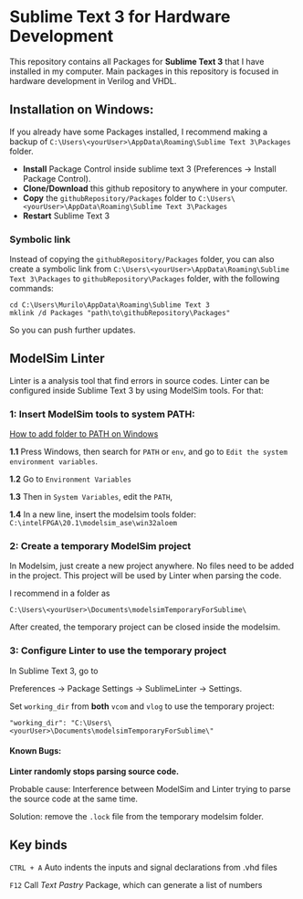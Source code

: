 # Sublime Text 3 for Hardware Development

This repository contains all Packages for **Sublime Text 3**  that I have installed in my computer. Main packages in this repository is focused in hardware development in Verilog and VHDL.

## Installation on Windows:

If you already have some Packages installed, I recommend making a backup of `C:\Users\<yourUser>\AppData\Roaming\Sublime Text 3\Packages` folder.

- **Install** Package Control inside sublime text 3 (Preferences -> Install Package Control).
- **Clone/Download** this github repository to anywhere in your computer.
- **Copy** the `githubRepository/Packages` folder to `C:\Users\<yourUser>\AppData\Roaming\Sublime Text 3\Packages`
- **Restart** Sublime Text 3

### Symbolic link

Instead of copying the `githubRepository/Packages` folder, you can also create a symbolic link from `C:\Users\<yourUser>\AppData\Roaming\Sublime Text 3\Packages` to `githubRepository\Packages` folder, with the following commands:

    cd C:\Users\Murilo\AppData\Roaming\Sublime Text 3
    mklink /d Packages "path\to\githubRepository\Packages"

So you can push further updates.

## ModelSim Linter

Linter is a analysis tool that find errors in source codes. Linter can be configured inside Sublime Text 3 by using ModelSim tools. For that:

### 1: Insert ModelSim tools to system PATH:

[How to add folder to PATH on Windows](https://www.architectryan.com/2018/03/17/add-to-the-path-on-windows-10/)

**1.1** Press Windows, then search for `PATH` or `env`, and go to `Edit the system environment variables`. 

**1.2** Go to `Environment Variables`

**1.3** Then in `System Variables`, edit the `PATH`,

**1.4** In a new line, insert the modelsim tools folder: `C:\intelFPGA\20.1\modelsim_ase\win32aloem`

### 2: Create a temporary ModelSim project

In Modelsim, just create a new project anywhere. No files need to be added in the project. This project will be used by Linter when parsing the code.

I recommend in a folder as 

    C:\Users\<yourUser>\Documents\modelsimTemporaryForSublime\

After created, the temporary project can be closed inside the modelsim.

### 3: Configure Linter to use the temporary project

In Sublime Text 3, go to

Preferences -> Package Settings -> SublimeLinter -> Settings.

Set `working_dir` from **both** `vcom` and `vlog` to use the temporary project:

    "working_dir": "C:\Users\<yourUser>\Documents\modelsimTemporaryForSublime\"

#### Known Bugs:

**Linter randomly stops parsing source code.** 

Probable cause: Interference between ModelSim and Linter trying to parse the source code at the same time.

Solution: remove the `.lock` file from the temporary modelsim folder.

## Key binds

`CTRL + A` Auto indents the inputs and signal declarations from .vhd files

`F12` Call *Text Pastry* Package, which can generate a list of numbers
